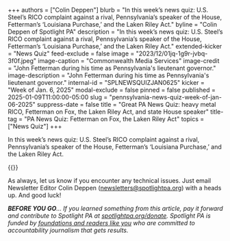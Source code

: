 +++
authors = ["Colin Deppen"]
blurb = "In this week’s news quiz: U.S. Steel’s RICO complaint against a rival, Pennsylvania’s speaker of the House, Fetterman’s ‘Louisiana Purchase,’ and the Laken Riley Act."
byline = "Colin Deppen of Spotlight PA"
description = "In this week’s news quiz: U.S. Steel’s RICO complaint against a rival, Pennsylvania’s speaker of the House, Fetterman’s ‘Louisiana Purchase,’ and the Laken Riley Act."
extended-kicker = "News Quiz"
feed-exclude = false
image = "2023/12/01jq-1g9r-jvbq-3f0f.jpeg"
image-caption = "Commonwealth Media Services"
image-credit = "John Fetterman during his time as Pennsylvania's lieutenant governor."
image-description = "John Fetterman during his time as Pennsylvania's lieutenant governor."
internal-id = "SPLNEWSQUIZJAN0625"
kicker = "Week of Jan. 6, 2025"
modal-exclude = false
pinned = false
published = 2025-01-09T11:00:00-05:00
slug = "pennsylvania-news-quiz-week-of-jan-06-2025"
suppress-date = false
title = "Great PA News Quiz: heavy metal RICO, Fetterman on Fox, the Laken Riley Act, and state House speaker"
title-tag = "PA News Quiz: Fetterman on Fox, the Laken Riley Act"
topics = ["News Quiz"]
+++

In this week’s news quiz: U.S. Steel’s RICO complaint against a rival, Pennsylvania’s speaker of the House, Fetterman’s ‘Louisiana Purchase,’ and the Laken Riley Act.

{{<typeform id="01JH49YVSCFY0BMA8QD8WXC330" >}}

As always, let us know if you encounter any technical issues. Just email Newsletter Editor Colin Deppen (newsletters@spotlightpa.org) with a heads up. And good luck!

<strong><em>BEFORE YOU GO</em></strong><em>… If you learned something from this article, pay it forward and contribute to Spotlight PA at </em><a href="http://spotlightpa.org/donate"><em>spotlightpa.org/donate</em></a><em>. Spotlight PA is funded by </em><a href="https://www.spotlightpa.org/support"><em>foundations and readers like you</em></a><em> who are committed to accountability journalism that gets results.</em>

